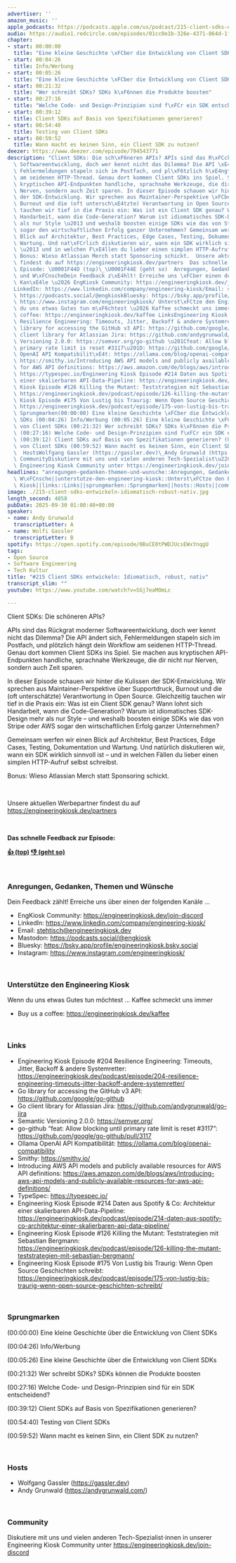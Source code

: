 ```yaml
---
advertiser: ''
amazon_music: ''
apple_podcasts: https://podcasts.apple.com/us/podcast/215-client-sdks-entwickeln-idiomatisch-robust-nativ/id1603082924?i=1000729197244&uo=4
audio: https://audio1.redcircle.com/episodes/01cc0e1b-326e-4371-864d-1f1c22457883/stream.mp3
chapter:
- start: 00:00:00
  title: "Eine kleine Geschichte \xFCber die Entwicklung von Client SDKs"
- start: 00:04:26
  title: Info/Werbung
- start: 00:05:26
  title: "Eine kleine Geschichte \xFCber die Entwicklung von Client SDKs"
- start: 00:21:32
  title: "Wer schreibt SDKs? SDKs k\xF6nnen die Produkte boosten"
- start: 00:27:16
  title: "Welche Code- und Design-Prinzipien sind f\xFCr ein SDK entscheidend?"
- start: 00:39:12
  title: Client SDKs auf Basis von Spezifikationen generieren?
- start: 00:54:40
  title: Testing von Client SDKs
- start: 00:59:52
  title: Wann macht es keinen Sinn, ein Client SDK zu nutzen?
deezer: https://www.deezer.com/episode/794543771
description: "Client SDKs: Die sch\xF6neren APIs? APIs sind das R\xFCckgrat moderner\
  \ Softwareentwicklung, doch wer kennt nicht das Dilemma? Die API \xE4ndert sich,\
  \ Fehlermeldungen stapeln sich im Postfach, und pl\xF6tzlich h\xE4ngt dein Workflow\
  \ am seidenen HTTP-Thread. Genau dort kommen Client SDKs ins Spiel. Sie machen aus\
  \ kryptischen API-Endpunkten handliche, sprachnahe Werkzeuge, die dir nicht nur\
  \ Nerven, sondern auch Zeit sparen. In dieser Episode schauen wir hinter die Kulissen\
  \ der SDK-Entwicklung. Wir sprechen aus Maintainer-Perspektive \xFCber Supportdruck,\
  \ Burnout und die (oft untersch\xE4tzte) Verantwortung in Open Source. Gleichzeitig\
  \ tauchen wir tief in die Praxis ein: Was ist ein Client SDK genau? Wann lohnt sich\
  \ Handarbeit, wann die Code-Generation? Warum ist idiomatisches SDK-Design mehr\
  \ als nur Style \u2013 und weshalb boosten einige SDKs wie das von Stripe oder AWS\
  \ sogar den wirtschaftlichen Erfolg ganzer Unternehmen? Gemeinsam werfen wir einen\
  \ Blick auf Architektur, Best Practices, Edge Cases, Testing, Dokumentation und\
  \ Wartung. Und nat\xFCrlich diskutieren wir, wann ein SDK wirklich sinnvoll ist\
  \ \u2013 und in welchen F\xE4llen du lieber einen simplen HTTP-Aufruf selbst schreibst.\
  \ Bonus: Wieso Atlassian Merch statt Sponsoring schickt.  Unsere aktuellen Werbepartner\
  \ findest du auf https://engineeringkiosk.dev/partners  Das schnelle Feedback zur\
  \ Episode: \U0001F44D (top)\_\U0001F44E (geht so)  Anregungen, Gedanken, Themen\
  \ und W\xFCnscheDein Feedback z\xE4hlt! Erreiche uns \xFCber einen der folgenden\
  \ Kan\xE4le \u2026 EngKiosk Community: https://engineeringkiosk.dev/join-discord\_\
  LinkedIn: https://www.linkedin.com/company/engineering-kiosk/Email: stehtisch@engineeringkiosk.devMastodon:\
  \ https://podcasts.social/@engkioskBluesky: https://bsky.app/profile/engineeringkiosk.bsky.socialInstagram:\
  \ https://www.instagram.com/engineeringkiosk/ Unterst\xFCtze den Engineering KioskWenn\
  \ du uns etwas Gutes tun m\xF6chtest \u2026 Kaffee schmeckt uns immer\_ Buy us a\
  \ coffee: https://engineeringkiosk.dev/kaffee LinksEngineering Kiosk Episode #204\
  \ Resilience Engineering: Timeouts, Jitter, Backoff & andere Systemretter: https://engineeringkiosk.dev/podcast/episode/204-resilience-engineering-timeouts-jitter-backoff-andere-systemretter/Go\
  \ library for accessing the GitHub v3 API: https://github.com/google/go-githubGo\
  \ client library for Atlassian Jira: https://github.com/andygrunwald/go-jiraSemantic\
  \ Versioning 2.0.0: https://semver.org/go-github \u201Cfeat: Allow blocking until\
  \ primary rate limit is reset #3117\u201D: https://github.com/google/go-github/pull/3117Ollama\
  \ OpenAI API Kompatibilit\xE4t: https://ollama.com/blog/openai-compatibilitySmithy:\
  \ https://smithy.io/Introducing AWS API models and publicly available resources\
  \ for AWS API definitions: https://aws.amazon.com/de/blogs/aws/introducing-aws-api-models-and-publicly-available-resources-for-aws-api-definitions/TypeSpec:\
  \ https://typespec.io/Engineering Kiosk Episode #214 Daten aus Spotify & Co: Architektur\
  \ einer skalierbaren API-Data-Pipeline: https://engineeringkiosk.dev/podcast/episode/214-daten-aus-spotify-co-architektur-einer-skalierbaren-api-data-pipeline/Engineering\
  \ Kiosk Episode #126 Killing the Mutant: Teststrategien mit Sebastian Bergmann:\
  \ https://engineeringkiosk.dev/podcast/episode/126-killing-the-mutant-teststrategien-mit-sebastian-bergmann/Engineering\
  \ Kiosk Episode #175 Von Lustig bis Traurig: Wenn Open Source Geschichten schreibt:\
  \ https://engineeringkiosk.dev/podcast/episode/175-von-lustig-bis-traurig-wenn-open-source-geschichten-schreibt/\
  \ Sprungmarken(00:00:00) Eine kleine Geschichte \xFCber die Entwicklung von Client\
  \ SDKs (00:04:26) Info/Werbung (00:05:26) Eine kleine Geschichte \xFCber die Entwicklung\
  \ von Client SDKs (00:21:32) Wer schreibt SDKs? SDKs k\xF6nnen die Produkte boosten\
  \ (00:27:16) Welche Code- und Design-Prinzipien sind f\xFCr ein SDK entscheidend?\
  \ (00:39:12) Client SDKs auf Basis von Spezifikationen generieren? (00:54:40) Testing\
  \ von Client SDKs (00:59:52) Wann macht es keinen Sinn, ein Client SDK zu nutzen?\
  \  HostsWolfgang Gassler (https://gassler.dev)\_Andy Grunwald (https://andygrunwald.com/)\
  \ CommunityDiskutiere mit uns und vielen anderen Tech-Spezialist\u22C5innen in unserer\
  \ Engineering Kiosk Community unter https://engineeringkiosk.dev/join-discord"
headlines: "anregungen-gedanken-themen-und-wunsche::Anregungen, Gedanken, Themen und\
  \ W\xFCnsche||unterstutze-den-engineering-kiosk::Unterst\xFCtze den Engineering\
  \ Kiosk||links::Links||sprungmarken::Sprungmarken||hosts::Hosts||community::Community"
image: ./215-client-sdks-entwickeln-idiomatisch-robust-nativ.jpg
length_second: 4058
pubDate: 2025-09-30 01:00:40+00:00
speaker:
- name: Andy Grunwald
  transcriptLetter: A
- name: Wolfi Gassler
  transcriptLetter: B
spotify: https://open.spotify.com/episode/0BuCE0tPWDJUcsEWxYnqgU
tags:
- Open Source
- Software Engineering
- Tech Kultur
title: "#215 Client SDKs entwickeln: Idiomatisch, robust, nativ"
transcript_slim: ""
youtube: https://www.youtube.com/watch?v=SGj7eaMOmLc

---
```

<p>Client SDKs: Die schöneren APIs?</p><p>APIs sind das Rückgrat moderner Softwareentwicklung, doch wer kennt nicht das Dilemma? Die API ändert sich, Fehlermeldungen stapeln sich im Postfach, und plötzlich hängt dein Workflow am seidenen HTTP-Thread. Genau dort kommen Client SDKs ins Spiel. Sie machen aus kryptischen API-Endpunkten handliche, sprachnahe Werkzeuge, die dir nicht nur Nerven, sondern auch Zeit sparen.</p><p>In dieser Episode schauen wir hinter die Kulissen der SDK-Entwicklung. Wir sprechen aus Maintainer-Perspektive über Supportdruck, Burnout und die (oft unterschätzte) Verantwortung in Open Source. Gleichzeitig tauchen wir tief in die Praxis ein: Was ist ein Client SDK genau? Wann lohnt sich Handarbeit, wann die Code-Generation? Warum ist idiomatisches SDK-Design mehr als nur Style – und weshalb boosten einige SDKs wie das von Stripe oder AWS sogar den wirtschaftlichen Erfolg ganzer Unternehmen?</p><p>Gemeinsam werfen wir einen Blick auf Architektur, Best Practices, Edge Cases, Testing, Dokumentation und Wartung. Und natürlich diskutieren wir, wann ein SDK wirklich sinnvoll ist – und in welchen Fällen du lieber einen simplen HTTP-Aufruf selbst schreibst.</p><p>Bonus: Wieso Atlassian Merch statt Sponsoring schickt.</p><p><br></p><p>Unsere aktuellen Werbepartner findest du auf <a href="https://engineeringkiosk.dev/partners">https://engineeringkiosk.dev/partners</a></p><p><br></p><p><strong>Das schnelle Feedback zur Episode:</strong></p><p><a href="https://api.openpodcast.dev/feedback/215/upvote" rel="nofollow"><strong>👍 (top)</strong></a><strong> </strong><a href="https://api.openpodcast.dev/feedback/215/downvote" rel="nofollow"><strong>👎 (geht so)</strong></a></p><p><br></p><h3 id="anregungen-gedanken-themen-und-wunsche">Anregungen, Gedanken, Themen und Wünsche</h3><p>Dein Feedback zählt! Erreiche uns über einen der folgenden Kanäle …</p><ul><li>EngKiosk Community: <a href="https://engineeringkiosk.dev/join-discord">https://engineeringkiosk.dev/join-discord</a> </li><li>LinkedIn: <a href="https://www.linkedin.com/company/engineering-kiosk/" rel="nofollow">https://www.linkedin.com/company/engineering-kiosk/</a></li><li>Email: <a href="mailto:stehtisch@engineeringkiosk.dev" rel="nofollow">stehtisch@engineeringkiosk.dev</a></li><li>Mastodon: <a href="https://podcasts.social/@engkiosk" rel="nofollow">https://podcasts.social/@engkiosk</a></li><li>Bluesky: <a href="https://bsky.app/profile/engineeringkiosk.bsky.social" rel="nofollow">https://bsky.app/profile/engineeringkiosk.bsky.social</a></li><li>Instagram: <a href="https://www.instagram.com/engineeringkiosk/" rel="nofollow">https://www.instagram.com/engineeringkiosk/</a></li></ul><p><br></p><h3 id="unterstutze-den-engineering-kiosk">Unterstütze den Engineering Kiosk</h3><p>Wenn du uns etwas Gutes tun möchtest … Kaffee schmeckt uns immer </p><ul><li>Buy us a coffee: <a href="https://engineeringkiosk.dev/kaffee">https://engineeringkiosk.dev/kaffee</a></li></ul><p><br></p><h3 id="links">Links</h3><ul><li>Engineering Kiosk Episode #204 Resilience Engineering: Timeouts, Jitter, Backoff &amp; andere Systemretter: <a href="https://engineeringkiosk.dev/podcast/episode/204-resilience-engineering-timeouts-jitter-backoff-andere-systemretter/">https://engineeringkiosk.dev/podcast/episode/204-resilience-engineering-timeouts-jitter-backoff-andere-systemretter/</a></li><li>Go library for accessing the GitHub v3 API: <a href="https://github.com/google/go-github" rel="nofollow">https://github.com/google/go-github</a></li><li>Go client library for Atlassian Jira: <a href="https://github.com/andygrunwald/go-jira" rel="nofollow">https://github.com/andygrunwald/go-jira</a></li><li>Semantic Versioning 2.0.0: <a href="https://semver.org/" rel="nofollow">https://semver.org/</a></li><li>go-github “feat: Allow blocking until primary rate limit is reset #3117”: <a href="https://github.com/google/go-github/pull/3117" rel="nofollow">https://github.com/google/go-github/pull/3117</a></li><li>Ollama OpenAI API Kompatibilität: <a href="https://ollama.com/blog/openai-compatibility" rel="nofollow">https://ollama.com/blog/openai-compatibility</a></li><li>Smithy: <a href="https://smithy.io/" rel="nofollow">https://smithy.io/</a></li><li>Introducing AWS API models and publicly available resources for AWS API definitions: <a href="https://aws.amazon.com/de/blogs/aws/introducing-aws-api-models-and-publicly-available-resources-for-aws-api-definitions/" rel="nofollow">https://aws.amazon.com/de/blogs/aws/introducing-aws-api-models-and-publicly-available-resources-for-aws-api-definitions/</a></li><li>TypeSpec: <a href="https://typespec.io/" rel="nofollow">https://typespec.io/</a></li><li>Engineering Kiosk Episode #214 Daten aus Spotify &amp; Co: Architektur einer skalierbaren API-Data-Pipeline: <a href="https://engineeringkiosk.dev/podcast/episode/214-daten-aus-spotify-co-architektur-einer-skalierbaren-api-data-pipeline/">https://engineeringkiosk.dev/podcast/episode/214-daten-aus-spotify-co-architektur-einer-skalierbaren-api-data-pipeline/</a></li><li>Engineering Kiosk Episode #126 Killing the Mutant: Teststrategien mit Sebastian Bergmann: <a href="https://engineeringkiosk.dev/podcast/episode/126-killing-the-mutant-teststrategien-mit-sebastian-bergmann/">https://engineeringkiosk.dev/podcast/episode/126-killing-the-mutant-teststrategien-mit-sebastian-bergmann/</a></li><li>Engineering Kiosk Episode #175 Von Lustig bis Traurig: Wenn Open Source Geschichten schreibt: <a href="https://engineeringkiosk.dev/podcast/episode/175-von-lustig-bis-traurig-wenn-open-source-geschichten-schreibt/">https://engineeringkiosk.dev/podcast/episode/175-von-lustig-bis-traurig-wenn-open-source-geschichten-schreibt/</a></li></ul><p><br></p><h3 id="sprungmarken">Sprungmarken</h3><p>(00:00:00) Eine kleine Geschichte über die Entwicklung von Client SDKs</p><p>(00:04:26) Info/Werbung</p><p>(00:05:26) Eine kleine Geschichte über die Entwicklung von Client SDKs</p><p>(00:21:32) Wer schreibt SDKs? SDKs können die Produkte boosten</p><p>(00:27:16) Welche Code- und Design-Prinzipien sind für ein SDK entscheidend?</p><p>(00:39:12) Client SDKs auf Basis von Spezifikationen generieren?</p><p>(00:54:40) Testing von Client SDKs</p><p>(00:59:52) Wann macht es keinen Sinn, ein Client SDK zu nutzen?</p><p><br></p><h3 id="hosts">Hosts</h3><ul><li>Wolfgang Gassler (<a href="https://gassler.dev" rel="nofollow">https://gassler.dev</a>) </li><li>Andy Grunwald (<a href="https://andygrunwald.com/" rel="nofollow">https://andygrunwald.com/</a>)</li></ul><p><br></p><h3 id="community">Community</h3><p>Diskutiere mit uns und vielen anderen Tech-Spezialist⋅innen in unserer Engineering Kiosk Community unter <a href="https://engineeringkiosk.dev/join-discord">https://engineeringkiosk.dev/join-discord</a> </p>